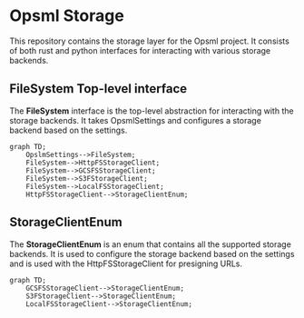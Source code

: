 # Opsml Storage
This repository contains the storage layer for the Opsml project. It consists of both rust and python interfaces for interacting with various storage backends.


## FileSystem Top-level interface
The **FileSystem** interface is the top-level abstraction for interacting with the storage backends. It takes OpsmlSettings and configures a storage backend based on the settings.

```mermaid
graph TD;
    OpslmSettings-->FileSystem;
    FileSystem-->HttpFSStorageClient;
    FileSystem-->GCSFSStorageClient;
    FileSystem-->S3FStorageClient;
    FileSystem-->LocalFSStorageClient;
    HttpFSStorageClient-->StorageClientEnum;
```

## StorageClientEnum
The **StorageClientEnum** is an enum that contains all the supported storage backends. It is used to configure the storage backend based on the settings and is used with the HttpFSStorageClient for presigning URLs.

```mermaid
graph TD;
    GCSFSStorageClient-->StorageClientEnum;
    S3FStorageClient-->StorageClientEnum;
    LocalFSStorageClient-->StorageClientEnum;
```